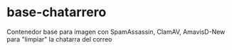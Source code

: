 base-chatarrero
===============

Contenedor base para imagen con SpamAssassin, ClamAV, AmavisD-New para "limpiar" la chatarra del correo
